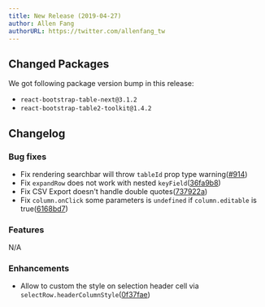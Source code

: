 ```yaml
---
title: New Release (2019-04-27)
author: Allen Fang
authorURL: https://twitter.com/allenfang_tw
---
```


## Changed Packages

We got following package version bump in this release:

* `react-bootstrap-table-next@3.1.2`
* `react-bootstrap-table2-toolkit@1.4.2`


## Changelog

### Bug fixes
* Fix rendering searchbar will throw `tableId` prop type warning([#914](https://github.com/react-bootstrap-table/react-bootstrap-table2/pull/914)) 
* Fix `expandRow` does not work with nested `keyField`([36fa9b8](https://github.com/react-bootstrap-table/react-bootstrap-table2/commit/36fa9b8630b24f3628113a37be1c6306b5f1018c))
* Fix CSV Export doesn't handle double quotes([737922a](https://github.com/react-bootstrap-table/react-bootstrap-table2/commit/737922a5a4b0b613571d30077fb2ac434a2e0b2f))
* Fix `column.onClick` some parameters is `undefined` if `column.editable` is true([6168bd7](https://github.com/react-bootstrap-table/react-bootstrap-table2/commit/6168bd7532524edfa8d59b034bbccd5f7328ca55))

### Features
N/A

### Enhancements
* Allow to custom the style on selection header cell via `selectRow.headerColumnStyle`([0f37fae](https://github.com/react-bootstrap-table/react-bootstrap-table2/commit/0f37fae23d9c038299de7a1f17b08f91fcabc4da))